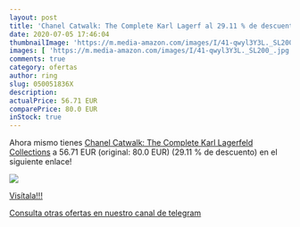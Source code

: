 ```yaml
---
layout: post
title: 'Chanel Catwalk: The Complete Karl Lagerf al 29.11 % de descuento'
date: 2020-07-05 17:46:04
thumbnailImage: 'https://m.media-amazon.com/images/I/41-qwyl3Y3L._SL200_.jpg'
images: [ 'https://m.media-amazon.com/images/I/41-qwyl3Y3L._SL200_.jpg' ]
comments: true
category: ofertas
author: ring
slug: 050051836X
description:
actualPrice: 56.71 EUR
comparePrice: 80.0 EUR
inStock: true
---
```


Ahora mismo tienes [Chanel Catwalk: The Complete Karl Lagerfeld Collections](https://www.amazon.com/dp/050051836X/?tag=redken08-20) a 56.71 EUR (original: 80.0 EUR) (29.11 %  de descuento) en el siguiente enlace!

[![](https://m.media-amazon.com/images/I/41-qwyl3Y3L._SL200_.jpg)](https://www.amazon.com/dp/050051836X/?tag=redken08-20)

[Visítala!!!](https://www.amazon.com/dp/050051836X/?tag=redken08-20)

[Consulta otras ofertas en nuestro canal de telegram](https://t.me/s/ofertas25)

